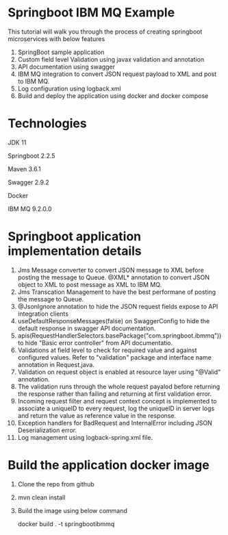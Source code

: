 # Springboot IBM MQ Example
This tutorial will walk you through the process of creating springboot microservices with below features

1. SpringBoot sample application
2. Custom field level Validation using javax validation and annotation
3. API documentation using swagger
4. IBM MQ integration to convert JSON request payload to XML and post to IBM MQ.
5. Log configuration using logback.xml
6. Build and deploy the application using docker and docker compose

# Technologies

JDK 11

Springboot 2.2.5

Maven 3.6.1

Swagger 2.9.2

Docker

IBM MQ 9.2.0.0

# Springboot application implementation details

1. Jms Message converter to convert JSON message to XML before posting the message to Queue. @XML* annotation to convert JSON object to XML to post message as XML to IBM MQ.
2. Jms Transcation Management to have the best performane of posting the message to Queue.
3. @JsonIgnore annotation to hide the JSON request fields expose to API integration clients
4. useDefaultResponseMessages(false) on SwaggerConfig to hide the default response in swagger API documentation.
5. apis(RequestHandlerSelectors.basePackage("com.springboot.ibmmq")) to hide "Basic error controller" from API documentatio.
6. Validations at field level to check for required value and against configured values. Refer to "validation" package and interface name annotation in Request.java.
7. Validation on request object is enabled at resource layer using "@Valid" annotation. 
8. The validation runs through the whole request payalod before returning the response rather than failing and returning at first validation error.
9. Incoming request filter and request context concept is implemented to associate a uniqueID to every request, log the uniqueID in server logs and return the value as reference value in the response.
10. Exception handlers for BadRequest and InternalError including JSON Deserialization error.
11. Log management using logback-spring.xml file.

# Build the application docker image

1. Clone the repo from github

2. mvn clean install
    
3. Build the image using below command

    docker build . -t springbootibmmq
